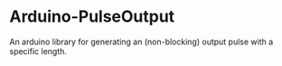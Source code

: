 # Arduino-PulseOutput
An arduino library for generating an (non-blocking) output pulse with a specific length.
